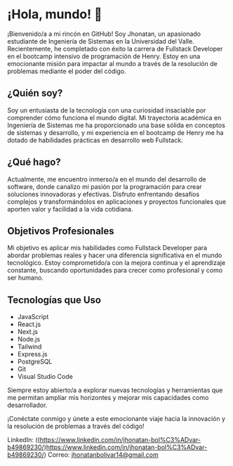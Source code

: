 # ¡Hola, mundo! 👋

¡Bienvenido/a a mi rincón en GitHub! Soy Jhonatan, un apasionado estudiante de Ingeniería de Sistemas en la Universidad del Valle. Recientemente, he completado con éxito la carrera de Fullstack Developer en el bootcamp intensivo de programación de Henry. Estoy en una emocionante misión para impactar al mundo a través de la resolución de problemas mediante el poder del código.

## ¿Quién soy?

Soy un entusiasta de la tecnología con una curiosidad insaciable por comprender cómo funciona el mundo digital. Mi trayectoria académica en Ingeniería de Sistemas me ha proporcionado una base sólida en conceptos de sistemas y desarrollo, y mi experiencia en el bootcamp de Henry me ha dotado de habilidades prácticas en desarrollo web Fullstack.

## ¿Qué hago?

Actualmente, me encuentro inmerso/a en el mundo del desarrollo de software, donde canalizo mi pasión por la programación para crear soluciones innovadoras y efectivas. Disfruto enfrentando desafíos complejos y transformándolos en aplicaciones y proyectos funcionales que aporten valor y facilidad a la vida cotidiana.

## Objetivos Profesionales

Mi objetivo es aplicar mis habilidades como Fullstack Developer para abordar problemas reales y hacer una diferencia significativa en el mundo tecnológico. Estoy comprometido/a con la mejora continua y el aprendizaje constante, buscando oportunidades para crecer como profesional y como ser humano.

## Tecnologías que Uso

- JavaScript
- React.js
- Next.js
- Node.js
- Tailwind
- Express.js
- PostgreSQL
- Git
- Visual Studio Code

Siempre estoy abierto/a a explorar nuevas tecnologías y herramientas que me permitan ampliar mis horizontes y mejorar mis capacidades como desarrollador.

¡Conéctate conmigo y únete a este emocionante viaje hacia la innovación y la resolución de problemas a través del código!

LinkedIn: ((https://www.linkedin.com/in/jhonatan-bol%C3%ADvar-b49869230/)https://www.linkedin.com/in/jhonatan-bol%C3%ADvar-b49869230/)
Correo: jhonatanbolivar14@gmail.com
